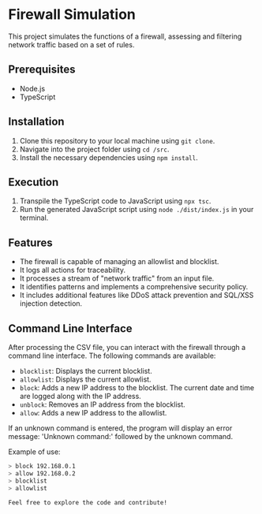 # Firewall Simulation

This project simulates the functions of a firewall, assessing and filtering network traffic based on a set of rules.

## Prerequisites

- Node.js
- TypeScript

## Installation

1. Clone this repository to your local machine using `git clone`.
2. Navigate into the project folder using `cd /src`.
4. Install the necessary dependencies using `npm install`.

## Execution

1. Transpile the TypeScript code to JavaScript using `npx tsc`.
2. Run the generated JavaScript script using `node ./dist/index.js` in your terminal.

## Features

- The firewall is capable of managing an allowlist and blocklist.
- It logs all actions for traceability.
- It processes a stream of "network traffic" from an input file.
- It identifies patterns and implements a comprehensive security policy.
- It includes additional features like DDoS attack prevention and SQL/XSS injection detection.

## Command Line Interface

After processing the CSV file, you can interact with the firewall through a command line interface. The following commands are available:

- `blocklist`: Displays the current blocklist.
- `allowlist`: Displays the current allowlist.
- `block`: Adds a new IP address to the blocklist. The current date and time are logged along with the IP address.
- `unblock`: Removes an IP address from the blocklist.
- `allow`: Adds a new IP address to the allowlist.

If an unknown command is entered, the program will display an error message: 'Unknown command:' followed by the unknown command.

Example of use:

```bash
> block 192.168.0.1
> allow 192.168.0.2
> blocklist
> allowlist

Feel free to explore the code and contribute!

